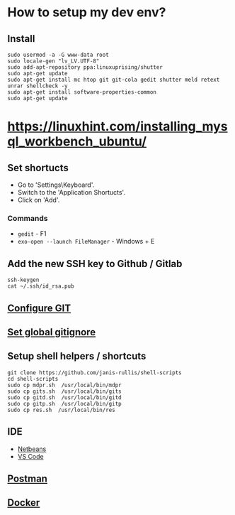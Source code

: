 # How to setup my dev env?

## Install

```shell
sudo usermod -a -G www-data root
sudo locale-gen "lv_LV.UTF-8"
sudo add-apt-repository ppa:linuxuprising/shutter
sudo apt-get update
sudo apt-get install mc htop git git-cola gedit shutter meld retext unrar shellcheck -y
sudo apt-get install software-properties-common
sudo apt-get update
```

# https://linuxhint.com/installing_mysql_workbench_ubuntu/

## Set shortucts

* Go to 'Settings\Keyboard'.
* Switch to the 'Application Shortucts'.
* Click on 'Add'.

### Commands

* `gedit` - F1
* `exo-open --launch FileManager` - Windows + E

## Add the new SSH key to Github / Gitlab

```shell
ssh-keygen
cat ~/.ssh/id_rsa.pub
```

## [Configure GIT](https://github.com/janis-rullis/dev/tree/master/git#configure-git)
## [Set global gitignore](https://github.com/janis-rullis/dev/blob/master/git/Git-ignore/Set-up-global-gitignore.md)
## Setup shell helpers / shortcuts

```shell
git clone https://github.com/janis-rullis/shell-scripts
cd shell-scripts
sudo cp mdpr.sh  /usr/local/bin/mdpr
sudo cp gits.sh  /usr/local/bin/gits
sudo cp gitd.sh  /usr/local/bin/gitd
sudo cp gitp.sh  /usr/local/bin/gitp
sudo cp res.sh  /usr/local/bin/res
```

## IDE

* [Netbeans](https://github.com/janis-rullis/dev/blob/master/Code-editor/Netbeans/Setup-and-config-netbeans.md)
* [VS Code](https://github.com/janis-rullis/dev/tree/master/Code-editor/VSCode#install)

## [Postman](https://github.com/janis-rullis/dev/blob/master/Postman.md)

## [Docker](https://github.com/janis-rullis/dev/blob/master/Docker/README.md#install)
